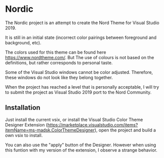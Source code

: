 # Nordic

The Nordic project is an attempt to create the Nord Theme for Visual Studio 2019. 

It is still in an initial state (incorrect color pairings between foreground and background, etc).

The colors used for this theme can be found here https://www.nordtheme.com/.
But The use of colours is not based on the definitions, but rather corresponds to personal taste.

Some of the Visual Studio windows cannot be color adjusted. Therefore, these windows do not look like they belong together.

When the project has reached a level that is personally acceptable, I will try to submit the project as Visual Studio 2019 port to the Nord Community.


## Installation

Just install the current vsix, or install the Visual Studio Color Theme Designer Extension (https://marketplace.visualstudio.com/items?itemName=ms-madsk.ColorThemeDesigner), open the project and build a own vsix to install. 

You can also use the "apply" button of the Designer. However when using this funtion with my version of the extension, I observe a strange behavior.
